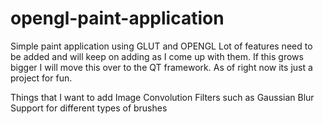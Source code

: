# opengl-paint-application
Simple paint application using GLUT and OPENGL
Lot of features need to be added and will keep on adding as I come up with them. If this grows bigger I will move this over to the QT framework. As of right now its just a project for fun.

Things that I want to add
Image Convolution
Filters such as Gaussian Blur
Support for different types of brushes 

